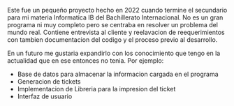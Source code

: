 Este fue un pequeño proyecto hecho en 2022 cuando termine el secundario para mi materia Informatica IB del Bachillerato Internacional.
No es un gran programa ni muy completo pero se centraba en resolver un problema del mundo real.
Contiene entrevista al cliente y reelavacion de reequerimientos con tambien documentacion del codigo y el proceso previo al desarrollo.

En un futuro me gustaria expandirlo con los conocimiento que tengo en la actualidad que en ese entonces no tenia.
Por ejemplo:
- Base de datos para almacenar la informacion cargada en el programa
- Generacion de tickets
- Implementacion de Libreria para la impresion del ticket
- Interfaz de usuario 
